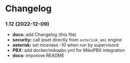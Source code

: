 # Changelog

### 1.12 (2022-12-09)
* **docs:** add Changelog (this file)
* **security:** call ipset directly from `asterisk_ami` engine
* **asterisk:** set niceness -10 when run by supervisord
* **PBX:** add docker/mikopbx.yml for MikoPBX integration
* **docs:** imporove README


